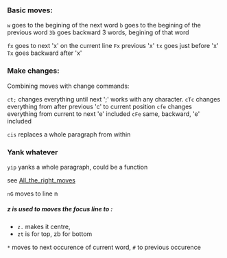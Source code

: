 ### Basic moves:


`w` goes to the begining of the next word
`b` goes to the begining of the previous word
`3b` goes backward 3 words, begining of that word

`fx` goes to next 'x' on the current line
`Fx` previous 'x'
`tx` goes just before 'x'
`Tx` goes backward after 'x'

### Make changes:
Combining moves with change commands:

`ct;` changes everything until next ';' works with any character.
`cTc` changes everything from after previous 'c' to current position
`cfe` changes everything from current to next 'e' included
`cFe` same, backward, 'e' included

`cis` replaces a whole paragraph from within


### Yank whatever 

`yip` yanks a whole paragraph, could be a function 

see [All_the_right_moves](http://vim.wikia.com/wiki/All_the_right_moves)

`nG` moves to line n

##### z is used to moves the focus line to :
* `z.` makes it centre,
* `zt` is for top, zb for bottom

`*` moves to next occurence of current word, `#` to previous occurence

